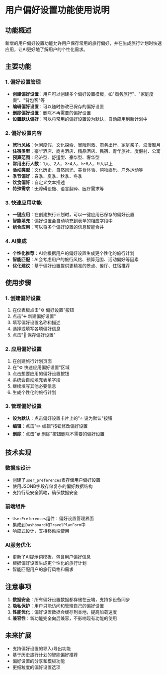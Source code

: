 # 用户偏好设置功能使用说明

## 功能概述

新增的用户偏好设置功能允许用户保存常用的旅行偏好，并在生成旅行计划时快速应用，让AI更好地了解用户的个性化需求。

## 主要功能

### 1. 偏好设置管理
- **创建偏好设置**：用户可以创建多个偏好设置模板，如"商务旅行"、"家庭度假"、"背包客"等
- **编辑偏好设置**：可以随时修改已保存的偏好设置
- **删除偏好设置**：删除不再需要的偏好设置
- **设置默认偏好**：可以将常用的偏好设置设为默认，自动应用到新计划中

### 2. 偏好设置内容
- **旅行风格**：休闲度假、文化探索、冒险刺激、商务出行、家庭亲子、浪漫蜜月
- **住宿类型**：豪华酒店、商务酒店、精品酒店、民宿、青年旅社、度假村、公寓
- **预算范围**：经济型、舒适型、豪华型、奢华型
- **常用出行人数**：1人、2人、3-4人、5-8人、9人以上
- **活动类型**：文化历史、自然风光、美食体验、购物娱乐、户外运动等
- **季节偏好**：春季、夏季、秋季、冬季
- **饮食偏好**：自定义文本描述
- **特殊需求**：无障碍设施、语言翻译、医疗需求等

### 3. 快速应用功能
- **一键应用**：在创建旅行计划时，可以一键应用已保存的偏好设置
- **智能填充**：偏好设置会自动填充到表单的相应字段中
- **组合应用**：可以将多个偏好设置的信息智能合并

### 4. AI集成
- **个性化推荐**：AI会根据用户的偏好设置生成更个性化的旅行计划
- **智能匹配**：AI会考虑用户的旅行风格、预算范围、活动偏好等因素
- **优化建议**：基于偏好设置提供更精准的景点、餐厅、住宿推荐

## 使用步骤

### 1. 创建偏好设置
1. 在仪表板点击"⚙️ 偏好设置"按钮
2. 点击"➕ 新建偏好设置"
3. 填写偏好设置名称和描述
4. 选择或填写各项偏好信息
5. 点击"💾 保存偏好设置"

### 2. 应用偏好设置
1. 在创建旅行计划页面
2. 在"⚙️ 快速应用偏好设置"区域
3. 点击想要应用的偏好设置按钮
4. 系统会自动填充表单字段
5. 继续填写其他必要信息
6. 生成个性化的旅行计划

### 3. 管理偏好设置
- **设为默认**：点击偏好设置卡片上的"⭐ 设为默认"按钮
- **编辑**：点击"✏️ 编辑"按钮修改偏好设置
- **删除**：点击"🗑️ 删除"按钮删除不需要的偏好设置

## 技术实现

### 数据库设计
- 创建了`user_preferences`表存储用户偏好设置
- 使用JSONB字段存储复杂的偏好数据结构
- 支持行级安全策略，确保数据安全

### 前端组件
- `UserPreferences`组件：偏好设置管理界面
- 集成到`Dashboard`和`TravelPlanForm`中
- 响应式设计，支持移动端使用

### AI服务优化
- 更新了AI提示词模板，包含用户偏好信息
- 根据偏好设置生成更个性化的旅行计划
- 智能匹配用户的旅行风格和需求

## 注意事项

1. **数据安全**：所有偏好设置数据都存储在云端，支持多设备同步
2. **隐私保护**：用户只能访问和管理自己的偏好设置
3. **性能优化**：偏好设置数据会缓存到本地，提高加载速度
4. **兼容性**：新功能完全向后兼容，不影响现有功能的使用

## 未来扩展

- 支持偏好设置的导入/导出功能
- 基于历史旅行计划的智能偏好推荐
- 偏好设置的分享和模板功能
- 更细粒度的偏好设置选项
